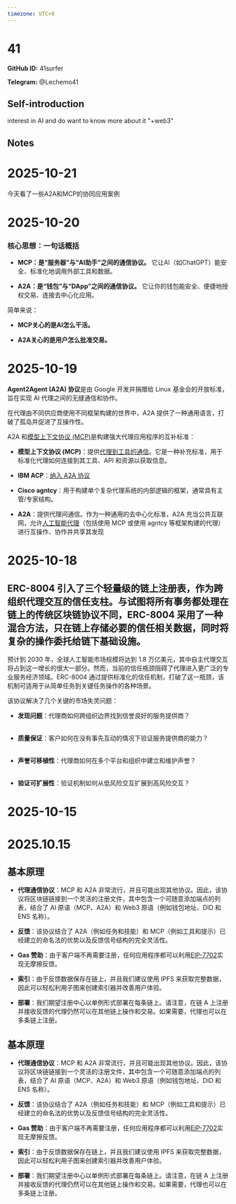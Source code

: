 ```yaml
---
timezone: UTC+8
---
```


# 41

**GitHub ID:** 41surfer

**Telegram:** @Lechemo41

## Self-introduction

interest in AI and do want to know more about it "+web3"

## Notes
<!-- Content_START -->
# 2025-10-21
<!-- DAILY_CHECKIN_2025-10-21_START -->
今天看了一些A2A和MCP的协同应用案例
<!-- DAILY_CHECKIN_2025-10-21_END -->

# 2025-10-20
<!-- DAILY_CHECKIN_2025-10-20_START -->

### **核心思想：一句话概括**

-   **MCP：是“服务器”与“AI助手”之间的通信协议。** 它让AI（如ChatGPT）能安全、标准化地调用外部工具和数据。
    
-   **A2A：是“钱包”与“DApp”之间的通信协议。** 它让你的钱包能安全、便捷地授权交易、连接去中心化应用。
    

简单来说：

-   **MCP关心的是AI怎么干活。**
    
-   **A2A关心的是用户怎么批准交易。**
<!-- DAILY_CHECKIN_2025-10-20_END -->

# 2025-10-19
<!-- DAILY_CHECKIN_2025-10-19_START -->


**Agent2Agent (A2A) 协议**是由 Google 开发并捐赠给 Linux 基金会的开放标准，旨在实现 AI 代理之间的无缝通信和协作。

在代理由不同供应商使用不同框架构建的世界中，A2A 提供了一种通用语言，打破了孤岛并促进了互操作性。

A2A 和[模型上下文协议 (MCP)](https://modelcontextprotocol.io/)是构建强大代理应用程序的互补标准：

-   **模型上下文协议 (MCP)**：提供[代理到工具的通信](https://cloud.google.com/discover/what-is-model-context-protocol)。它是一种补充标准，用于标准化代理如何连接到其工具、API 和资源以获取信息。
    
-   **IBM ACP**：[纳入 A2A 协议](https://github.com/orgs/i-am-bee/discussions/5)
    
-   **Cisco agntcy**：用于构建单个复杂代理系统的内部逻辑的框架，通常具有主管/专家结构。
    
-   **A2A**：提供代理间通信。作为一种通用的去中心化标准，A2A 充当公共互联网，允许[人工智能代理](https://cloud.google.com/discover/what-are-ai-agents)（包括使用 MCP 或使用 agntcy 等框架构建的代理）进行互操作、协作并共享其发现
<!-- DAILY_CHECKIN_2025-10-19_END -->

# 2025-10-18
<!-- DAILY_CHECKIN_2025-10-18_START -->



## ERC-8004 引入了三个轻量级的链上注册表，作为跨组织代理交互的信任支柱。与试图将所有事务都处理在链上的传统区块链协议不同，ERC-8004 采用了一种混合方法，只在链上存储必要的信任相关数据，同时将复杂的操作委托给链下基础设施。

预计到 2030 年，全球人工智能市场规模将达到 1.8 万亿美元，其中自主代理交互将占到这一增长的很大一部分。然而，当前的信任瓶颈阻碍了代理进入更广泛的专业服务经济领域。ERC-8004 通过提供标准化的信任机制，打破了这一瓶颈，该机制可适用于从简单任务到关键任务操作的各种场景。

该协议解决了几个关键的市场失灵问题：

-   **发现问题**：代理商如何跨组织边界找到信誉良好的服务提供商？  
     
    
-   **质量保证**：客户如何在没有事先互动的情况下验证服务提供商的能力？  
     
    
-   **声誉可移植性**：代理商如何在多个平台和组织中建立和维护声誉？  
     
    
-   **验证可扩展性**：验证机制如何从低风险交互扩展到高风险交互？
<!-- DAILY_CHECKIN_2025-10-18_END -->

# 2025-10-15
<!-- DAILY_CHECKIN_2025-10-15_START -->







# 2025.10.15
<!-- DAILY_CHECKIN_2025-10-15_START -->
## **基本原理**

-   **代理通信协议**：MCP 和 A2A 非常流行，并且可能出现其他协议。因此，该协议将区块链链接到一个灵活的注册文件，其中包含一个可随意添加端点的列表，结合了 AI 原语（MCP、A2A）和 Web3 原语（例如钱包地址、DID 和 ENS 名称）。
    
-   **反馈**：该协议结合了 A2A（例如任务和技能）和 MCP（例如工具和提示）已经建立的命名法的优势以及反馈信号结构的完全灵活性。
    
-   **Gas 赞助**：由于客户端不再需要注册，任何应用程序都可以利用[EIP-7702](https://eips.ethereum.org/EIPS/eip-7702)实现无摩擦反馈。
    
-   **索引**：由于反馈数据保存在链上，并且我们建议使用 IPFS 来获取完整数据，因此可以轻松利用子图来创建索引器并改善用户体验。
    
-   **部署**：我们期望注册中心以单例形式部署在每条链上。请注意，在链 A 上注册并接收反馈的代理仍然可以在其他链上操作和交易。如果需要，代理也可以在多条链上注册。
<!-- DAILY_CHECKIN_2025-10-15_END -->
<!-- Content_END -->
## **基本原理**

-   **代理通信协议**：MCP 和 A2A 非常流行，并且可能出现其他协议。因此，该协议将区块链链接到一个灵活的注册文件，其中包含一个可随意添加端点的列表，结合了 AI 原语（MCP、A2A）和 Web3 原语（例如钱包地址、DID 和 ENS 名称）。
    
-   **反馈**：该协议结合了 A2A（例如任务和技能）和 MCP（例如工具和提示）已经建立的命名法的优势以及反馈信号结构的完全灵活性。
    
-   **Gas 赞助**：由于客户端不再需要注册，任何应用程序都可以利用[EIP-7702](https://eips.ethereum.org/EIPS/eip-7702)实现无摩擦反馈。
    
-   **索引**：由于反馈数据保存在链上，并且我们建议使用 IPFS 来获取完整数据，因此可以轻松利用子图来创建索引器并改善用户体验。
    
-   **部署**：我们期望注册中心以单例形式部署在每条链上。请注意，在链 A 上注册并接收反馈的代理仍然可以在其他链上操作和交易。如果需要，代理也可以在多条链上注册。
<!-- DAILY_CHECKIN_2025-10-15_END -->



<!-- Content_END -->
